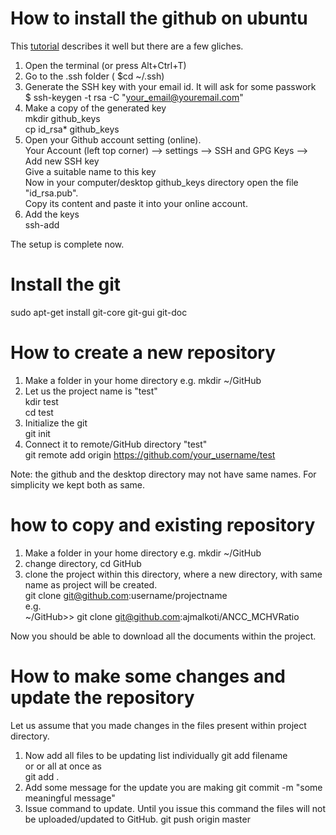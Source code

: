 # How to install the github on ubuntu
This [tutorial](https://wiki.paparazziuav.org/wiki/Github_manual_for_Ubuntu) describes it well but there are a few gliches. 

1. Open the terminal (or press Alt+Ctrl+T)  
2. Go to the .ssh folder ( $cd ~/.ssh)   
3. Generate the SSH key with your email id. It will ask for some passwork  
    $ ssh-keygen -t rsa -C "your_email@youremail.com"      
4. Make a copy of the generated key   
   mkdir github_keys  
   cp id_rsa* github_keys  
5. Open your Github account setting (online).   
   Your Account (left top corner) --> settings --> SSH and GPG Keys --> Add new SSH key  
   Give a suitable name to this key   
   Now in your computer/desktop github_keys directory open the file "id_rsa.pub".   
   Copy its content and paste it into your online account.  
6. Add the keys   
   ssh-add

The setup is complete now.


# Install the git  
  sudo apt-get install git-core git-gui git-doc

# How to create a new repository
1. Make a folder in your home directory e.g. mkdir ~/GitHub  
2. Let us the project name is "test"  
   kdir test  
   cd test  
3. Initialize the git  
   git init  
4. Connect it to remote/GitHub directory "test"  
   git remote add origin  https://github.com/your_username/test   
   
Note: the github and the desktop directory may not have same names. For simplicity we kept both as same.  


# how to copy and existing repository
1. Make a folder in your home directory e.g. mkdir ~/GitHub
2. change directory, cd GitHub 
3. clone the project within this directory, where a new directory, with same name as project will be created.  
   git clone git@github.com:username/projectname   
   e.g.   
   ~/GitHub>> git clone git@github.com:ajmalkoti/ANCC_MCHVRatio  

Now you should be able to download all the documents within the project.

# How to make some changes and update the repository
Let us assume that you made changes in the files present within project directory. 
1. Now add all files to be updating list individually 
   git add filename    
   or or all at once as   
   git add .  
2. Add some message for the update you are making 
   git commit -m "some meaningful message"   
3. Issue command to update. Until you issue this command the files will not be uploaded/updated to GitHub.
   git push origin master  
